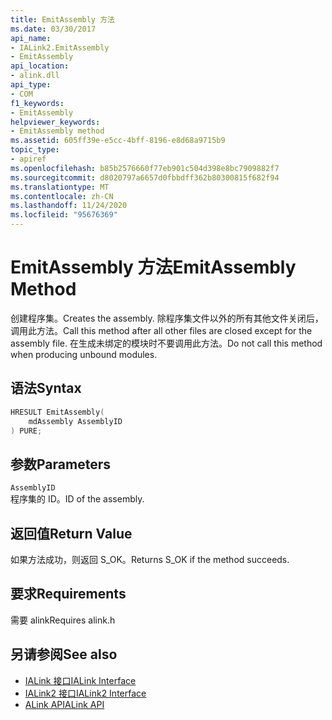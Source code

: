 ```yaml
---
title: EmitAssembly 方法
ms.date: 03/30/2017
api_name:
- IALink2.EmitAssembly
- EmitAssembly
api_location:
- alink.dll
api_type:
- COM
f1_keywords:
- EmitAssembly
helpviewer_keywords:
- EmitAssembly method
ms.assetid: 605ff39e-e5cc-4bff-8196-e8d68a9715b9
topic_type:
- apiref
ms.openlocfilehash: b85b2576660f77eb901c504d398e8bc7909882f7
ms.sourcegitcommit: d8020797a6657d0fbbdff362b80300815f682f94
ms.translationtype: MT
ms.contentlocale: zh-CN
ms.lasthandoff: 11/24/2020
ms.locfileid: "95676369"
---
```

# <a name="emitassembly-method"></a><span data-ttu-id="4dc7e-102">EmitAssembly 方法</span><span class="sxs-lookup"><span data-stu-id="4dc7e-102">EmitAssembly Method</span></span>

<span data-ttu-id="4dc7e-103">创建程序集。</span><span class="sxs-lookup"><span data-stu-id="4dc7e-103">Creates the assembly.</span></span> <span data-ttu-id="4dc7e-104">除程序集文件以外的所有其他文件关闭后，调用此方法。</span><span class="sxs-lookup"><span data-stu-id="4dc7e-104">Call this method after all other files are closed except for the assembly file.</span></span> <span data-ttu-id="4dc7e-105">在生成未绑定的模块时不要调用此方法。</span><span class="sxs-lookup"><span data-stu-id="4dc7e-105">Do not call this method when producing unbound modules.</span></span>  
  
## <a name="syntax"></a><span data-ttu-id="4dc7e-106">语法</span><span class="sxs-lookup"><span data-stu-id="4dc7e-106">Syntax</span></span>  
  
```cpp  
HRESULT EmitAssembly(  
    mdAssembly AssemblyID  
) PURE;  
```  
  
## <a name="parameters"></a><span data-ttu-id="4dc7e-107">参数</span><span class="sxs-lookup"><span data-stu-id="4dc7e-107">Parameters</span></span>  

 `AssemblyID`  
 <span data-ttu-id="4dc7e-108">程序集的 ID。</span><span class="sxs-lookup"><span data-stu-id="4dc7e-108">ID of the assembly.</span></span>  
  
## <a name="return-value"></a><span data-ttu-id="4dc7e-109">返回值</span><span class="sxs-lookup"><span data-stu-id="4dc7e-109">Return Value</span></span>  

 <span data-ttu-id="4dc7e-110">如果方法成功，则返回 S_OK。</span><span class="sxs-lookup"><span data-stu-id="4dc7e-110">Returns S_OK if the method succeeds.</span></span>  
  
## <a name="requirements"></a><span data-ttu-id="4dc7e-111">要求</span><span class="sxs-lookup"><span data-stu-id="4dc7e-111">Requirements</span></span>  

 <span data-ttu-id="4dc7e-112">需要 alink</span><span class="sxs-lookup"><span data-stu-id="4dc7e-112">Requires alink.h</span></span>  
  
## <a name="see-also"></a><span data-ttu-id="4dc7e-113">另请参阅</span><span class="sxs-lookup"><span data-stu-id="4dc7e-113">See also</span></span>

- [<span data-ttu-id="4dc7e-114">IALink 接口</span><span class="sxs-lookup"><span data-stu-id="4dc7e-114">IALink Interface</span></span>](ialink-interface.md)
- [<span data-ttu-id="4dc7e-115">IALink2 接口</span><span class="sxs-lookup"><span data-stu-id="4dc7e-115">IALink2 Interface</span></span>](ialink2-interface.md)
- [<span data-ttu-id="4dc7e-116">ALink API</span><span class="sxs-lookup"><span data-stu-id="4dc7e-116">ALink API</span></span>](index.md)
